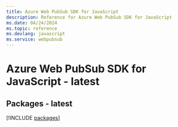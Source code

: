 ```yaml
---
title: Azure Web PubSub SDK for JavaScript
description: Reference for Azure Web PubSub SDK for JavaScript
ms.date: 04/24/2024
ms.topic: reference
ms.devlang: javascript
ms.service: webpubsub
---
```

# Azure Web PubSub SDK for JavaScript - latest
## Packages - latest
[!INCLUDE [packages](web-pubsub-index.md)]